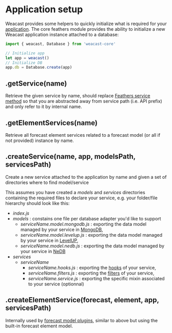 # Application setup

Weacast provides some helpers to quickly initialize what is required for your [application](https://docs.feathersjs.com/api/application.html). The core feathers module provides the ability to initialize a new Weacast application instance attached to a database:
```javascript
import { weacast, Database } from 'weacast-core'

// Initialize app
let app = weacast()
// Initialize DB
app.db = Database.create(app)
```

## .getService(name)

Retrieve the given service by name, should replace [Feathers service method](https://docs.feathersjs.com/api/application.html#servicepath) so that you are abstracted away from service path (i.e. API prefix) and only refer to it by internal name.

## .getElementServices(name)

Retrieve all forecast element services related to a forecast model (or all if not provided) instance by name.

## .createService(name, app, modelsPath, servicesPath)

Create a new service attached to the application by name and given a set of directories where to find model/service

This assumes you have created a *models* and *services* directories containing the required files to declare your service, e.g. your folder/file hierarchy should look like this:
* *index.js*
* *models* : constains one file per database adapter you'd like to support
  * *serviceName.model.mongodb.js* : exporting the data model managed by your service in [MongoDB](https://docs.feathersjs.com/api/databases/mongodb.html), 
  * *serviceName.model.levelup.js* : exporting the data model managed by your service in [LevelUP](https://github.com/feathersjs/feathers-levelup), 
  * *serviceName.model.nedb.js* : exporting the data model managed by your service in [NeDB](https://docs.feathersjs.com/api/databases/nedb.html)
* *services*
  * *serviceName*
    * *serviceName.hooks.js* : exporting the [hooks](https://docs.feathersjs.com/api/hooks.html) of your service, 
    * *serviceName.filters.js* : exporting the [filters](https://docs.feathersjs.com/api/events.html#event-filtering) of your service, 
    * *serviceName.service.js* : exporting the specific mixin associated to your service (optionnal)
    
## .createElementService(forecast, element, app, servicesPath)

Internally used by [forecast model plugins](./PLUGIN.MD), similar to above but using the built-in forecast element model.
